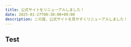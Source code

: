 ```yaml
---
title: 公式サイトをリニューアルしました！
date: 2025-01-27T00:30:00+09:00
description: この度、公式サイトを見やすくリニューアルしました！
---
```


## Test